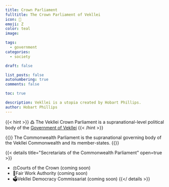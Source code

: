 ```yaml
---
title: Crown Parliament
fulltitle: The Crown Parliament of Vekllei
icon: 🌸
emoji: Ζ
color: teal
image: 

tags: 
  - government
categories:
  - society

draft: false

list_posts: false
autonumbering: true
comments: false

toc: true

description: Vekllei is a utopia created by Hobart Phillips.
author: Hobart Phillips
---
```

{{< hint >}}
߷ The Vekllei Crown Parliament is a supranational-level political body of the [Government of Vekllei](/utopia/society/state/government/)
{{< /hint >}}

{{<hint panel>}}
The Commonwealth Parliament is the supranational governing body of the Vekllei Commonwealth and its member-states.
{{</hint>}}

{{< details title="Secretariats of the Commonwealth Parliament" open=true >}}
- <span class="navicon">⚖️</span>Courts of the Crown (coming soon)
- <span class="navicon">💼</span>Fair Work Authority (coming soon)
- <span class="navicon">🗳️</span>Vekllei Democracy Commissariat (coming soon)
{{</ details >}}